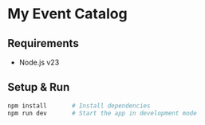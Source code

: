 # My Event Catalog

## Requirements
- Node.js v23

## Setup & Run

```bash
npm install       # Install dependencies
npm run dev       # Start the app in development mode
```